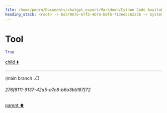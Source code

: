 ```yaml
---
file: /home/pedro/Documents/chatgpt_export/Markdown/Cython Code Availability.md
heading_stack: <root> -> bd37907b-67fb-4b78-b0fb-713ee5c6223b -> System -> 63bfd26c-ef54-45e1-9f04-fd6737297b25 -> System -> aaa2bcf0-05ef-44ed-97ee-fdece4f86d1e -> User -> 35ba7f8e-54c5-40bf-a04a-47391a0a871f -> Assistant -> 2d32b217-45dc-4604-af02-216e0e496a3b -> Tool
---
```

# Tool

```python
True
```

[child ⬇️](#276f8111-9137-42a5-a7c8-b6a3bb187f72)

---

(main branch ⎇)
###### 276f8111-9137-42a5-a7c8-b6a3bb187f72
[parent ⬆️](#2d32b217-45dc-4604-af02-216e0e496a3b)
